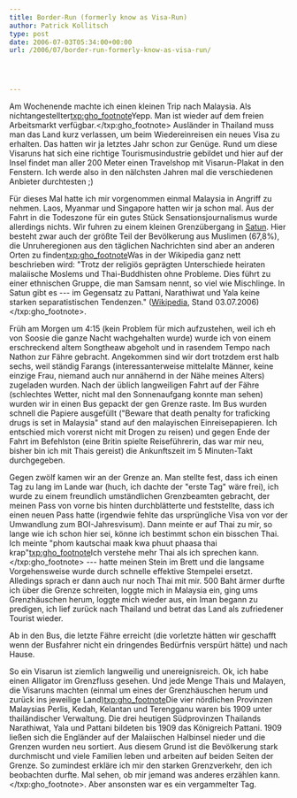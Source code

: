 ```yaml
---
title: Border-Run (formerly know as Visa-Run)
author: Patrick Kollitsch
type: post
date: 2006-07-03T05:34:00+00:00
url: /2006/07/border-run-formerly-know-as-visa-run/




---
```

Am Wochenende machte ich einen kleinen Trip nach Malaysia. Als nichtangestellter<txp:gho_footnote>Yepp. Man ist wieder auf dem freien Arbeitsmarkt verfügbar.</txp:gho_footnote> Ausländer in Thailand muss man das Land kurz verlassen, um beim Wiedereinreisen ein neues Visa zu erhalten. Das hatten wir ja letztes Jahr schon zur Genüge. Rund um diese Visaruns hat sich eine richtige Tourismusindustrie gebildet und hier auf der Insel findet man aller 200 Meter einen Travelshop mit Visarun-Plakat in den Fenstern. Ich werde also in den nälchsten Jahren mal die verschiedenen Anbieter durchtesten ;)

Für dieses Mal hatte ich mir vorgenommen einmal Malaysia in Angriff zu nehmen. Laos, Myanmar und Singapore hatten wir ja schon mal. Aus der Fahrt in die Todeszone für ein gutes Stück Sensationsjournalismus wurde allerdings nichts. Wir fuhren zu einem kleinen Grenzübergang in [Satun][1]. Hier besteht zwar auch der größte Teil der Bevölkerung aus Muslimen (67,8%), die Unruheregionen aus den täglichen Nachrichten sind aber an anderen Orten zu finden<txp:gho_footnote>Was in der Wikipedia ganz nett beschrieben wird: "Trotz der religiös geprägten Unterschiede heiraten malaiische Moslems und Thai-Buddhisten ohne Probleme. Dies führt zu einer ethnischen Gruppe, die man Samsam nennt, so viel wie Mischlinge. In Satun gibt es --- im Gegensatz zu Pattani, Narathiwat und Yala keine starken separatistischen Tendenzen." ([Wikipedia][2], Stand 03.07.2006)</txp:gho_footnote>.

Früh am Morgen um 4:15 (kein Problem für mich aufzustehen, weil ich eh von Soosie die ganze Nacht wachgehalten wurde) wurde ich von einem erschreckend altem Songtheaw abgeholt und in rasendem Tempo nach Nathon zur Fähre gebracht. Angekommen sind wir dort trotzdem erst halb sechs, weil ständig Farangs (interessanterweise mittelalte Männer, keine einzige Frau, niemand auch nur annähernd in der Nähe meines Alters) zugeladen wurden. Nach der üblich langweiligen Fahrt auf der Fähre (schlechtes Wetter, nicht mal den Sonnenaufgang konnte man sehen) wurden wir in einen Bus gepackt der gen Grenze raste. Im Bus wurden schnell die Papiere ausgefüllt ("Beware that death penalty for traficking drugs is set in Malaysia" stand auf den malayischen Einreisepapieren. Ich entschied mich vorerst nicht mit Drogen zu reisen) und gegen Ende der Fahrt im Befehlston (eine Britin spielte Reiseführerin, das war mir neu, bisher bin ich mit Thais gereist) die Ankunftszeit im 5 Minuten-Takt durchgegeben. 

Gegen zwölf kamen wir an der Grenze an. Man stellte fest, dass ich einen Tag zu lang im Lande war (huch, ich dachte der "erste Tag" wäre frei), ich wurde zu einem freundlich umständlichen Grenzbeamten gebracht, der meinen Pass von vorne bis hinten durchblätterte und feststellte, dass ich einen neuen Pass hatte (irgendwie fehlte das ursprüngliche Visa von vor der Umwandlung zum BOI-Jahresvisum). Dann meinte er auf Thai zu mir, so lange wie ich schon hier sei, könne ich bestimmt schon ein bisschen Thai. Ich meinte "phom kautschai maak kwa phuut phaasa thai krap"<txp:gho_footnote>Ich verstehe mehr Thai als ich sprechen kann.</txp:gho_footnote> --- hatte meinen Stein im Brett und die langsame Vorgehensweise wurde durch schnelle effektive Stempelei ersetzt. Alledings sprach er dann auch nur noch Thai mit mir. 500 Baht ärmer durfte ich über die Grenze schreiten, loggte mich in Malaysia ein, ging ums Grenzhäuschen herum, loggte mich wieder aus, ein Iman begann zu predigen, ich lief zurück nach Thailand und betrat das Land als zufriedener Tourist wieder.

Ab in den Bus, die letzte Fähre erreicht (die vorletzte hätten wir geschafft wenn der Busfahrer nicht ein dringendes Bedürfnis verspürt hätte) und nach Hause. 

So ein Visarun ist ziemlich langweilig und unereignisreich. Ok, ich habe einen Alligator im Grenzfluss gesehen. Und jede Menge Thais und Malayen, die Visaruns machten (einmal um eines der Grenzhäuschen herum und zurück ins jeweilige Land)<txp:gho_footnote>Die vier nördlichen Provinzen Malaysias Perlis, Kedah, Kelantan und Terengganu waren bis 1909 unter thailändischer Verwaltung. Die drei heutigen Südprovinzen Thailands Narathiwat, Yala und Pattani bildeten bis 1909 das Königreich Pattani. 1909 ließen sich die Engländer auf der Malaiischen Halbinsel nieder und die Grenzen wurden neu sortiert. Aus diesem Grund ist die Bevölkerung stark durchmischt und viele Familien leben und arbeiten auf beiden Seiten der Grenze. So zumindest erkläre ich mir den starken Grenzverkehr, den ich beobachten durfte. Mal sehen, ob mir jemand was anderes erzählen kann.</txp:gho_footnote>. Aber ansonsten war es ein vergammelter Tag.

 [1]: http://de.wikipedia.org/wiki/Satun_%28Provinz%29
 [2]: http://de.wikipedia.org/wiki/Satun_%28Provinz%29#Bev.C3.B6lkerung
